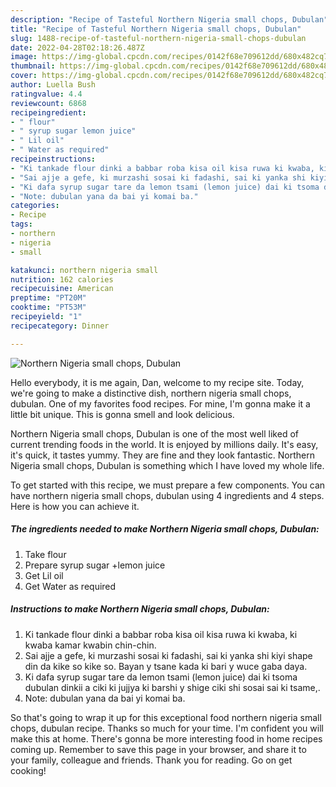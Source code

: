 ```yaml
---
description: "Recipe of Tasteful Northern Nigeria small chops, Dubulan"
title: "Recipe of Tasteful Northern Nigeria small chops, Dubulan"
slug: 1488-recipe-of-tasteful-northern-nigeria-small-chops-dubulan
date: 2022-04-28T02:18:26.487Z
image: https://img-global.cpcdn.com/recipes/0142f68e709612dd/680x482cq70/northern-nigeria-small-chops-dubulan-recipe-main-photo.jpg
thumbnail: https://img-global.cpcdn.com/recipes/0142f68e709612dd/680x482cq70/northern-nigeria-small-chops-dubulan-recipe-main-photo.jpg
cover: https://img-global.cpcdn.com/recipes/0142f68e709612dd/680x482cq70/northern-nigeria-small-chops-dubulan-recipe-main-photo.jpg
author: Luella Bush
ratingvalue: 4.4
reviewcount: 6868
recipeingredient:
- " flour"
- " syrup sugar lemon juice"
- " Lil oil"
- " Water as required"
recipeinstructions:
- "Ki tankade flour dinki a babbar roba kisa oil kisa ruwa ki kwaba, ki kwaba kamar kwabin chin-chin."
- "Sai ajje a gefe, ki murzashi sosai ki fadashi, sai ki yanka shi kiyi shape din da kike so kike so. Bayan y tsane kada ki bari y wuce gaba daya."
- "Ki dafa syrup sugar tare da lemon tsami (lemon juice) dai ki tsoma dubulan dinkii a ciki ki jujjya ki barshi y shige ciki shi sosai sai ki tsame,."
- "Note: dubulan yana da bai yi komai ba."
categories:
- Recipe
tags:
- northern
- nigeria
- small

katakunci: northern nigeria small 
nutrition: 162 calories
recipecuisine: American
preptime: "PT20M"
cooktime: "PT53M"
recipeyield: "1"
recipecategory: Dinner

---
```



![Northern Nigeria small chops, Dubulan](https://img-global.cpcdn.com/recipes/0142f68e709612dd/680x482cq70/northern-nigeria-small-chops-dubulan-recipe-main-photo.jpg)

Hello everybody, it is me again, Dan, welcome to my recipe site. Today, we're going to make a distinctive dish, northern nigeria small chops, dubulan. One of my favorites food recipes. For mine, I'm gonna make it a little bit unique. This is gonna smell and look delicious.



Northern Nigeria small chops, Dubulan is one of the most well liked of current trending foods in the world. It is enjoyed by millions daily. It's easy, it's quick, it tastes yummy. They are fine and they look fantastic. Northern Nigeria small chops, Dubulan is something which I have loved my whole life.


To get started with this recipe, we must prepare a few components. You can have northern nigeria small chops, dubulan using 4 ingredients and 4 steps. Here is how you can achieve it.

<!--inarticleads1-->

##### The ingredients needed to make Northern Nigeria small chops, Dubulan:

1. Take  flour
1. Prepare  syrup sugar +lemon juice
1. Get  Lil oil
1. Get  Water as required




<!--inarticleads2-->

##### Instructions to make Northern Nigeria small chops, Dubulan:

1. Ki tankade flour dinki a babbar roba kisa oil kisa ruwa ki kwaba, ki kwaba kamar kwabin chin-chin.
1. Sai ajje a gefe, ki murzashi sosai ki fadashi, sai ki yanka shi kiyi shape din da kike so kike so. Bayan y tsane kada ki bari y wuce gaba daya.
1. Ki dafa syrup sugar tare da lemon tsami (lemon juice) dai ki tsoma dubulan dinkii a ciki ki jujjya ki barshi y shige ciki shi sosai sai ki tsame,.
1. Note: dubulan yana da bai yi komai ba.




So that's going to wrap it up for this exceptional food northern nigeria small chops, dubulan recipe. Thanks so much for your time. I'm confident you will make this at home. There's gonna be more interesting food in home recipes coming up. Remember to save this page in your browser, and share it to your family, colleague and friends. Thank you for reading. Go on get cooking!
